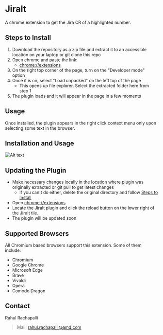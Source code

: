 # JiraIt
 A chrome extension to get the Jira CR of a highlighted number. 

## Steps to Install
1. Download the repository as a zip file and extract it to an accessible location on your laptop or git clone this repo
2. Open chrome and paste the link: 
    * [chrome://extensions](chrome://extensions)
3. On the right top corner of the page, turn on the "Developer mode" option
4. Once it is on, select "Load unpacked" on the left top of the page 
    * This opens up file explorer. Select the extracted folder here  from step 1
5. The plugin loads and it will appear in the page in a few moments 

## Usage
Once installed, the plugin appears in the right click context menu only upon selecting some text in the browser. 

## Installation and Usage
![Alt text](screenshots/JiraIt.gif?raw=true "JiraIt Installation and usage")

## Updating the Plugin
* Make necessary changes locally in the location where plugin was originally extracted or git pull to get latest changes
  * If you can't do either, delete the original directory and follow [Steps to Install](#steps-to-install)
* Open [chrome://extensions](chrome://extensions)
* Locate the JiraIt plugin and click the reload button on the lower right of the JiraIt tile. 
* The plugin will be updated soon.

## Supported Browsers
All Chromium based browsers support this extension. Some of them include: 
* Chromium
* Google Chrome
* Microsoft Edge
* Brave
* Vivaldi
* Opera
* Comodo Dragon

## Contact
Rahul Rachapalli
> Mail: [rahul.rachapalli@amd.com](mailto:rahul.rachapalli@amd.com)
